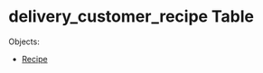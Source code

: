 # delivery_customer_recipe Table 

Objects:
- [Recipe](https://github.com/alexeysp11/workflow-lib/blob/main/docs/Models/Business/Products/Recipe.md)
